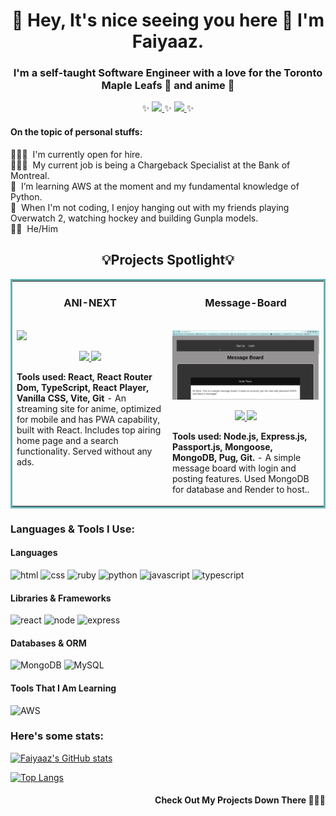 <h1 align="center">👀 Hey, It's nice seeing you here 👋 I'm Faiyaaz. </h1>

<h3 align="center">I'm a self-taught Software Engineer with a love for the Toronto Maple Leafs 🏒 and anime 🗻</h3>

<p align="center">
 ✨
  <a target="_blank" href="https://www.faiyaaz.ca/">
    <img src="https://img.shields.io/badge/Website-243964?style=for-the-badge&logo=react&logoColor=white">
  </a>
 ✨
  <a target="_blank" href="https://www.linkedin.com/in/faiyaaz-haque/" target="_blank">
    <img src="https://img.shields.io/badge/linkedin-%230077B5.svg?style=for-the-badge&logo=linkedin&logoColor=white"/>
  </a>
 ✨
</p>

#### On the topic of personal stuffs:

🧑🏻‍🎓&nbsp; I'm currently open for hire.
<br/>
🧑🏻‍💻&nbsp; My current job is being a Chargeback Specialist at the Bank of Montreal.
<br/>
🌱&nbsp; I’m learning AWS at the moment and my fundamental knowledge of Python.
<br/>
💞️&nbsp; When I'm not coding, I enjoy hanging out with my friends playing Overwatch 2, watching hockey and building Gunpla models.
<br/>
🏳️‍🌈&nbsp; He/Him

<h2 align="center">💡Projects Spotlight💡</h2>
<table bordercolor="#66b2b2">
  <tr>
    <td width="50%" valign="top">
      <h3 align="center">ANI-NEXT</h3>
        <br>
<a target="_blank" href="https://ani-next-five.vercel.app/"></a>

<img src="https://github.com/FaiyaazHawk/personal-portfolio/blob/main/src/components/assets/gifs/ani-next.gif" >

  <p align="center">
  <a href="https://github.com/FaiyaazHawk/Ani-Next" target="_blank">
    <img src="https://img.shields.io/badge/Code-black?style=for-the-badge&logo=github">
  </a>  
  <a href="https://ani-next-five.vercel.app/" target="_blank">
    <img src="https://img.shields.io/badge/-website-green?style=for-the-badge&color=243964">
  </a>
      </p>
        <p><strong>Tools used: React, React Router Dom, TypeScript, React Player, Vanilla CSS, Vite, Git</strong> - An streaming site for anime, optimized for mobile and has PWA capability, built with React. Includes top airing home page and a search functionality. Served without any ads.
</p>
    </td>
<td width="50%" valign="top">
      <h3 align="center">Message-Board</h3>
        <br>
<a target="_blank" href="https://message-board-a9ln.onrender.com/"></a>

<img src="https://github.com/FaiyaazHawk/personal-portfolio/blob/main/src/components/assets/gifs/message-board.gif" >

  <p align="center">
  <a href="https://github.com/FaiyaazHawk/message-board" target="_blank">
    <img src="https://img.shields.io/badge/Code-black?style=for-the-badge&logo=github">
  </a>  
  <a href="https://message-board-a9ln.onrender.com/" target="_blank">
    <img src="https://img.shields.io/badge/-website-green?style=for-the-badge&color=243964">
  </a>
      </p>
        <p><strong>Tools used: Node.js, Express.js, Passport.js, Mongoose, MongoDB, Pug, Git.</strong> - A simple message board with login and posting features. Used MongoDB for database and Render to host..</p>
    </td>
  </tr>
  
  
</table>

<h3>Languages & Tools I Use:</h3>
<h4>Languages</h4>
<p>
<img src="https://img.shields.io/badge/HTML5-E34F26?style=for-the-badge&logo=html5&logoColor=white" alt="html" >
<img src="https://img.shields.io/badge/CSS3-1572B6?style=for-the-badge&logo=css3&logoColor=white" alt="css">
<img src="https://img.shields.io/badge/Ruby-CC342D?style=for-the-badge&logo=ruby&logoColor=white" alt="ruby">
<img src="https://img.shields.io/badge/Python-3776AB?style=for-the-badge&logo=python&logoColor=white" alt="python" >
<img src="https://img.shields.io/badge/JavaScript-323330?style=for-the-badge&logo=javascript&logoColor=F7DF1E" alt="javascript">
<img src="https://img.shields.io/badge/TypeScript-007ACC?style=for-the-badge&logo=typescript&logoColor=white" alt="typescript"> </p>
<h4>Libraries & Frameworks</h4>
<p>
<img src="https://img.shields.io/badge/React-20232A?style=for-the-badge&logo=react&logoColor=61DAFB" alt="react">
<img src="https://img.shields.io/badge/Node.js-339933?style=for-the-badge&logo=nodedotjs&logoColor=white" alt="node">
<img src="https://img.shields.io/badge/Express.js-000000?style=for-the-badge&logo=express&logoColor=white" alt="express">

</p>
<h4>Databases & ORM</h4>
<p>
<img src="https://img.shields.io/badge/MongoDB-%234ea94b.svg?style=for-the-badge&logo=mongodb&logoColor=white" alt="MongoDB">
<img src="https://img.shields.io/badge/MySQL-005C84?style=for-the-badge&logo=mysql&logoColor=white" alt="MySQL"></p>


#### Tools That I Am Learning
<p>
<img src="https://img.shields.io/badge/AWS-%23FF9900.svg?style=for-the-badge&logo=amazon-aws&logoColor=white" alt="AWS">







### Here's some stats:

[![Faiyaaz's GitHub stats](https://github-readme-stats.vercel.app/api?username=FaiyaazHawk&show_icons=true&theme=tokyonight)](https://github.com/anuraghazra/github-readme-stats)

[![Top Langs](https://github-readme-stats.vercel.app/api/top-langs/?username=FaiyaazHawk&show_icons=true&theme=tokyonight)](https://github.com/anuraghazra/github-readme-stats)

<h4 align="right">Check Out My Projects Down There 🙇🏻‍♂️</h4>
